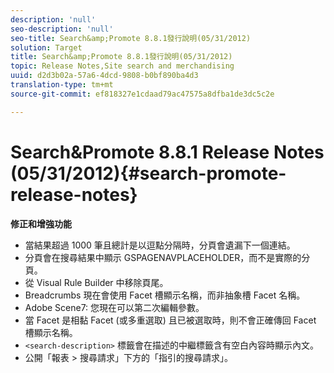 ```yaml
---
description: 'null'
seo-description: 'null'
seo-title: Search&amp;Promote 8.8.1發行說明(05/31/2012)
solution: Target
title: Search&amp;Promote 8.8.1發行說明(05/31/2012)
topic: Release Notes,Site search and merchandising
uuid: d2d3b02a-57a6-4dcd-9808-b0bf890ba4d3
translation-type: tm+mt
source-git-commit: ef818327e1cdaad79ac47575a8dfba1de3dc5c2e

---
```



# Search&amp;Promote 8.8.1 Release Notes (05/31/2012){#search-promote-release-notes}

**修正和增強功能**

* 當結果超過 1000 筆且總計是以逗點分隔時，分頁會遺漏下一個連結。
* 分頁會在搜尋結果中顯示 GSPAGENAVPLACEHOLDER，而不是實際的分頁。
* 從 Visual Rule Builder 中移除頁尾。
* Breadcrumbs 現在會使用 Facet 槽顯示名稱，而非抽象槽 Facet 名稱。
* Adobe Scene7: 您現在可以第二次編輯參數。
* 當 Facet 是相黏 Facet (或多重選取) 且已被選取時，則不會正確傳回 Facet 槽顯示名稱。
* `<search-description>` 標籤會在描述的中繼標籤含有空白內容時顯示內文。
* 公開「報表 > 搜尋請求」下方的「指引的搜尋請求」。

